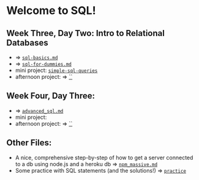 # Welcome to SQL! 

## Week Three, Day Two: Intro to Relational Databases
- => [`sql-basics.md`](https://github.com/kale-stew/devmtn-notes/blob/master/SQL/sql-basics.md)
- => [`sql-for-dummies.md`](https://github.com/kale-stew/devmtn-notes/blob/master/SQL/sql-for-dummies.md)
- mini project: [`simple-sql-queries`]()
- afternoon project: => [``]()

## Week Four, Day Three: 
- => [`advanced_sql.md`](https://github.com/kale-stew/devmtn-notes/blob/master/SQL/advanced_sql.md)
- mini project: []()
- afternoon project: => [``]()

## Other Files:
- A nice, comprehensive step-by-step of how to get a server connected to a db using node.js and a heroku db => [`npm_massive.md`](https://github.com/kale-stew/devmtn-notes/blob/master/SQL/npm_massive.md)
- Some practice with SQL statements (and the solutions!) => [`practice`](https://github.com/kale-stew/devmtn-notes/blob/master/SQL/practice)